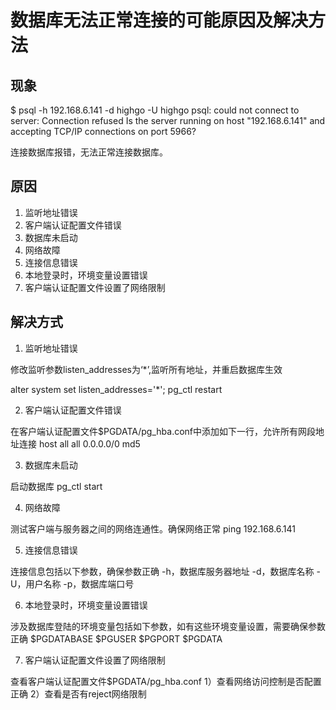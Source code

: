 # 数据库无法正常连接的可能原因及解决方法

## 现象

$ psql -h 192.168.6.141 -d highgo -U highgo
psql: could not connect to server: Connection refused
        Is the server running on host "192.168.6.141" and accepting
        TCP/IP connections on port 5966?

连接数据库报错，无法正常连接数据库。

## 原因

1. 监听地址错误
2. 客户端认证配置文件错误
3. 数据库未启动
4. 网络故障
5. 连接信息错误
6. 本地登录时，环境变量设置错误
7. 客户端认证配置文件设置了网络限制

## 解决方式

1. 监听地址错误

修改监听参数listen_addresses为‘*’,监听所有地址，并重启数据库生效

alter system set listen_addresses='*';
pg_ctl restart

2. 客户端认证配置文件错误

在客户端认证配置文件$PGDATA/pg_hba.conf中添加如下一行，允许所有网段地址连接
host    all             all             0.0.0.0/0          md5

3. 数据库未启动

启动数据库
pg_ctl start

4. 网络故障

测试客户端与服务器之间的网络连通性。确保网络正常
ping 192.168.6.141

5. 连接信息错误

连接信息包括以下参数，确保参数正确
-h，数据库服务器地址
-d，数据库名称
-U，用户名称
-p，数据库端口号

6. 本地登录时，环境变量设置错误

涉及数据库登陆的环境变量包括如下参数，如有这些环境变量设置，需要确保参数正确
$PGDATABASE
$PGUSER
$PGPORT
$PGDATA

7. 客户端认证配置文件设置了网络限制

查看客户端认证配置文件$PGDATA/pg_hba.conf
1）查看网络访问控制是否配置正确
2）查看是否有reject网络限制